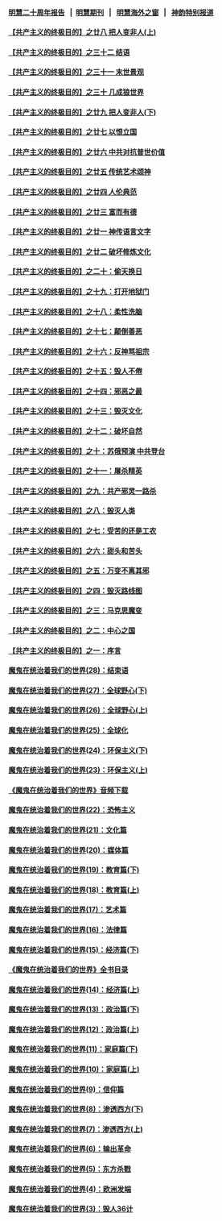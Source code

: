 #### [明慧二十周年报告](https://github.com/gfw-breaker/mh-reports/blob/master/README.md?t=07200240) &nbsp;&nbsp;|&nbsp;&nbsp;[明慧期刊](https://github.com/gfw-breaker/mh-qikan) &nbsp;&nbsp;|&nbsp;&nbsp; [明慧海外之窗](https://github.com/gfw-breaker/mh-news/blob/master/README.md?t=07200240) &nbsp;&nbsp;|&nbsp;&nbsp; [神韵特别报道](https://github.com/gfw-breaker/mh-news/blob/master/shenyun.md?t=07200240) 

#### [【共产主义的终极目的】之廿八 把人变非人(上)](../pages/nsc422/n11340492.md?t=07200240) 

#### [【共产主义的终极目的】之三十二 结语](../pages/nsc422/n11360535.md?t=07200240) 

#### [【共产主义的终极目的】之三十一 末世景观](../pages/nsc422/n11351129.md?t=07200240) 

#### [【共产主义的终极目的】之三十 几成狼世界](../pages/nsc422/n11348280.md?t=07200240) 

#### [【共产主义的终极目的】之廿九 把人变非人(下)](../pages/nsc422/n11344140.md?t=07200240) 

#### [【共产主义的终极目的】之廿七 以恨立国](../pages/nsc422/n11336944.md?t=07200240) 

#### [【共产主义的终极目的】之廿六 中共对抗普世价值](../pages/nsc422/n11324785.md?t=07200240) 

#### [【共产主义的终极目的】之廿五 传统艺术颂神](../pages/nsc422/n11296396.md?t=07200240) 

#### [【共产主义的终极目的】之廿四 人伦典范](../pages/nsc422/n11296397.md?t=07200240) 

#### [【共产主义的终极目的】之廿三 富而有德](../pages/nsc422/n11283598.md?t=07200240) 

#### [【共产主义的终极目的】之廿一 神传语言文字](../pages/nsc422/n11263265.md?t=07200240) 

#### [【共产主义的终极目的】之廿二 破坏修炼文化](../pages/nsc422/n11245728.md?t=07200240) 

#### [【共产主义的终极目的】之二十：偷天换日](../pages/nsc422/n11238846.md?t=07200240) 

#### [【共产主义的终极目的】之十九：打开地狱门](../pages/nsc422/n11206376.md?t=07200240) 

#### [【共产主义的终极目的】之十八：柔性洗脑](../pages/nsc422/n11199994.md?t=07200240) 

#### [【共产主义的终极目的】之十七：颠倒善恶](../pages/nsc422/n11179782.md?t=07200240) 

#### [【共产主义的终极目的】之十六：反神骂祖宗](../pages/nsc422/n11166798.md?t=07200240) 

#### [【共产主义的终极目的】之十五：毁人不倦](../pages/nsc422/n11166792.md?t=07200240) 

#### [【共产主义的终极目的】之十四：邪恶之最](../pages/nsc422/n11150249.md?t=07200240) 

#### [【共产主义的终极目的】之十三：毁灭文化](../pages/nsc422/n11135227.md?t=07200240) 

#### [【共产主义的终极目的】之十二：破坏自然](../pages/nsc422/n11135214.md?t=07200240) 

#### [【共产主义的终极目的】之十：苏俄预演 中共登台](../pages/nsc422/n11118424.md?t=07200240) 

#### [【共产主义的终极目的】之十一：屠杀精英](../pages/nsc422/n11118442.md?t=07200240) 

#### [【共产主义的终极目的】之九：共产邪灵一路杀](../pages/nsc422/n11114139.md?t=07200240) 

#### [【共产主义的终极目的】之八：毁灭人类](../pages/nsc422/n11108503.md?t=07200240) 

#### [【共产主义的终极目的】之七：受苦的还是工农](../pages/nsc422/n11101809.md?t=07200240) 

#### [【共产主义的终极目的】之六：甜头和苦头](../pages/nsc422/n11096971.md?t=07200240) 

#### [【共产主义的终极目的】之五：万变不离其邪](../pages/nsc422/n11091285.md?t=07200240) 

#### [【共产主义的终极目的】之四：毁灭路线图](../pages/nsc422/n11086284.md?t=07200240) 

#### [【共产主义的终极目的】之三：马克思魔变](../pages/nsc422/n11061941.md?t=07200240) 

#### [【共产主义的终极目的】之二：中心之国](../pages/nsc422/n11047728.md?t=07200240) 

#### [【共产主义的终极目的】之一：序言](../pages/nsc422/n11086077.md?t=07200240) 

#### [魔鬼在统治着我们的世界(28)：结束语](../pages/nsc422/n10936246.md?t=07200240) 

#### [魔鬼在统治着我们的世界(27)：全球野心(下)](../pages/nsc422/n10928319.md?t=07200240) 

#### [魔鬼在统治着我们的世界(26)：全球野心(上)](../pages/nsc422/n10900318.md?t=07200240) 

#### [魔鬼在统治着我们的世界(25)：全球化](../pages/nsc422/n10788205.md?t=07200240) 

#### [魔鬼在统治着我们的世界(24)：环保主义(下)](../pages/nsc422/n10695307.md?t=07200240) 

#### [魔鬼在统治着我们的世界(23)：环保主义(上)](../pages/nsc422/n10688613.md?t=07200240) 

#### [《魔鬼在统治着我们的世界》音频下载](../pages/nsc422/n10635553.md?t=07200240) 

#### [魔鬼在统治着我们的世界(22)：恐怖主义](../pages/nsc422/n10614727.md?t=07200240) 

#### [魔鬼在统治着我们的世界(21)：文化篇](../pages/nsc422/n10597706.md?t=07200240) 

#### [魔鬼在统治着我们的世界(20)：媒体篇](../pages/nsc422/n10586579.md?t=07200240) 

#### [魔鬼在统治着我们的世界(19)：教育篇(下)](../pages/nsc422/n10564808.md?t=07200240) 

#### [魔鬼在统治着我们的世界(18)：教育篇(上)](../pages/nsc422/n10526970.md?t=07200240) 

#### [魔鬼在统治着我们的世界(17)：艺术篇](../pages/nsc422/n10499093.md?t=07200240) 

#### [魔鬼在统治着我们的世界(16)：法律篇](../pages/nsc422/n10485969.md?t=07200240) 

#### [魔鬼在统治着我们的世界(15)：经济篇(下)](../pages/nsc422/n10469975.md?t=07200240) 

#### [《魔鬼在统治着我们的世界》全书目录](../pages/nsc422/n10464261.md?t=07200240) 

#### [魔鬼在统治着我们的世界(14)：经济篇(上)](../pages/nsc422/n10457370.md?t=07200240) 

#### [魔鬼在统治着我们的世界(13)：政治篇(下)](../pages/nsc422/n10448270.md?t=07200240) 

#### [魔鬼在统治着我们的世界(12)：政治篇(上)](../pages/nsc422/n10444576.md?t=07200240) 

#### [魔鬼在统治着我们的世界(11)：家庭篇(下)](../pages/nsc422/n10440961.md?t=07200240) 

#### [魔鬼在统治着我们的世界(10)：家庭篇(上)](../pages/nsc422/n10435448.md?t=07200240) 

#### [魔鬼在统治着我们的世界(9)：信仰篇](../pages/nsc422/n10432159.md?t=07200240) 

#### [魔鬼在统治着我们的世界(8)：渗透西方(下)](../pages/nsc422/n10429603.md?t=07200240) 

#### [魔鬼在统治着我们的世界(7)：渗透西方(上)](../pages/nsc422/n10426013.md?t=07200240) 

#### [魔鬼在统治着我们的世界(6)：输出革命](../pages/nsc422/n10421536.md?t=07200240) 

#### [魔鬼在统治着我们的世界(5)：东方杀戮](../pages/nsc422/n10417707.md?t=07200240) 

#### [魔鬼在统治着我们的世界(4)：欧洲发端](../pages/nsc422/n10414890.md?t=07200240) 

#### [魔鬼在统治着我们的世界(3)：毁人36计](../pages/nsc422/n10411583.md?t=07200240) 

